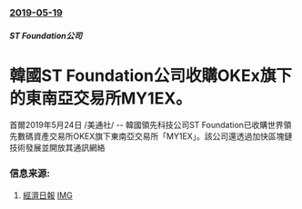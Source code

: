 ### [2019-05-19](/news/2019/05/19/index.md)

##### ST Foundation公司
# 韓國ST Foundation公司收購OKEx旗下的東南亞交易所MY1EX。 

首爾2019年5月24日 /美通社/ -- 韓國領先科技公司ST Foundation已收購世界領先數碼資產交易所OKEX旗下東南亞交易所「MY1EX」。該公司還透過加快區塊鏈技術發展並開放其通訊網絡


### 信息来源:

1. [經濟日報](https://money.udn.com/money/story/9529/3832895) [IMG](https://money.udn.com/static/img/moneyudn.jpg)
